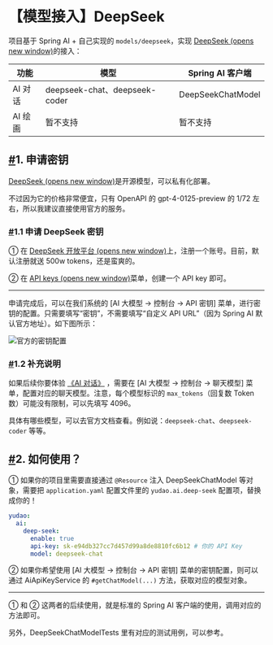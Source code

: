 # 【模型接入】DeepSeek

项目基于 Spring AI + 自己实现的 `models/deepseek`，实现 [DeepSeek (opens new window)](https://www.deepseek.com/)的接入：

| 功能    | 模型                          | Spring AI 客户端  |
| ------- | ----------------------------- | ----------------- |
| AI 对话 | deepseek-chat、deepseek-coder | DeepSeekChatModel |
| AI 绘画 | 暂不支持                      | 暂不支持          |

## [#](https://doc.iocoder.cn/ai/deep-seek/#_1-申请密钥)1. 申请密钥

[DeepSeek (opens new window)](https://github.com/deepseek-ai)是开源模型，可以私有化部署。

不过因为它的价格非常便宜，只有 OpenAPI 的 gpt-4-0125-preview 的 1/72 左右，所以我建议直接使用官方的服务。

### [#](https://doc.iocoder.cn/ai/deep-seek/#_1-1-申请-deepseek-密钥)1.1 申请 DeepSeek 密钥

① 在 [DeepSeek 开放平台 (opens new window)](https://platform.deepseek.com/)上，注册一个账号。目前，默认注册就送 500w tokens，还是蛮爽的。

② 在 [API keys (opens new window)](https://platform.deepseek.com/api_keys)菜单，创建一个 API key 即可。

------

申请完成后，可以在我们系统的 [AI 大模型 -> 控制台 -> API 密钥] 菜单，进行密钥的配置。只需要填写“密钥”，不需要填写“自定义 API URL”（因为 Spring AI 默认官方地址）。如下图所示：

![官方的密钥配置](https://doc.iocoder.cn/img/AI%E6%89%8B%E5%86%8C/%E6%A8%A1%E5%9E%8B%E6%8E%A5%E5%85%A5/DeepSeek-%E5%AE%98%E6%96%B9.png)

### [#](https://doc.iocoder.cn/ai/deep-seek/#_1-2-补充说明)1.2 补充说明

如果后续你要体验 [《AI 对话》](https://doc.iocoder.cn/ai/chat/) ，需要在 [AI 大模型 -> 控制台 -> 聊天模型] 菜单，配置对应的聊天模型。注意，每个模型标识的 `max_tokens`（回复数 Token 数）可能没有限制，可以先填写 4096。

具体有哪些模型，可以去官方文档查看。例如说：`deepseek-chat`、`deepseek-coder` 等等。

## [#](https://doc.iocoder.cn/ai/deep-seek/#_2-如何使用)2. 如何使用？

① 如果你的项目里需要直接通过 `@Resource` 注入 DeepSeekChatModel 等对象，需要把 `application.yaml` 配置文件里的 `yudao.ai.deep-seek` 配置项，替换成你的！

```yaml
yudao:
  ai:
    deep-seek:
      enable: true
      api-key: sk-e94db327cc7d457d99a8de8810fc6b12 # 你的 API Key
      model: deepseek-chat
```

② 如果你希望使用 [AI 大模型 -> 控制台 -> API 密钥] 菜单的密钥配置，则可以通过 AiApiKeyService 的 `#getChatModel(...)` 方法，获取对应的模型对象。

------

① 和 ② 这两者的后续使用，就是标准的 Spring AI 客户端的使用，调用对应的方法即可。

另外，DeepSeekChatModelTests 里有对应的测试用例，可以参考。